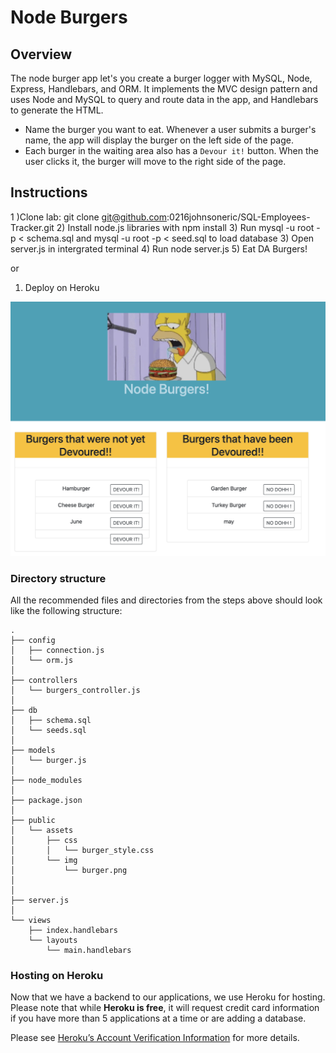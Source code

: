 # Node Burgers 

## Overview

The node burger app let's you create a burger logger with MySQL, Node, Express, Handlebars, and ORM. It implements the MVC design pattern and uses Node and MySQL to query and route data in the app, and Handlebars to generate the HTML.
* Name the burger you want to eat. Whenever a user submits a burger's name, the app will display the burger on the left side of the page.
* Each burger in the waiting area also has a `Devour it!` button. When the user clicks it, the burger will move to the right side of the page. 

## Instructions

1 )Clone lab: git clone git@github.com:0216johnsoneric/SQL-Employees-Tracker.git
2) Install node.js libraries with npm install
3) Run mysql -u root -p < schema.sql and mysql -u root -p < seed.sql to load database
3) Open server.js in intergrated terminal
4) Run node server.js
5) Eat DA Burgers!

or 

1) Deploy on Heroku

<img src="public/assets/img/Screen Shot 2020-11-07 at 4.13.24 PM.png"/>

### Directory structure

All the recommended files and directories from the steps above should look like the following structure:

```
.
├── config
│   ├── connection.js
│   └── orm.js
│ 
├── controllers
│   └── burgers_controller.js
│
├── db
│   ├── schema.sql
│   └── seeds.sql
│
├── models
│   └── burger.js
│ 
├── node_modules
│ 
├── package.json
│
├── public
│   └── assets
│       ├── css
│       │   └── burger_style.css
│       └── img
│           └── burger.png
│   
│
├── server.js
│
└── views
    ├── index.handlebars
    └── layouts
        └── main.handlebars
```

### Hosting on Heroku

Now that we have a backend to our applications, we use Heroku for hosting. Please note that while **Heroku is free**, it will request credit card information if you have more than 5 applications at a time or are adding a database.

Please see [Heroku’s Account Verification Information](https://devcenter.heroku.com/articles/account-verification) for more details.


